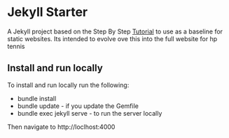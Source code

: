 # Jekyll Starter

A Jekyll project based on the Step By Step [Tutorial] to use as a baseline for static websites. Its intended to evolve ove this into the full website for hp tennis

## Install and run locally

To install and run locally run the following:

* bundle install
* bundle update - if you update the Gemfile
* bundle exec jekyll serve - to run the server locally


Then navigate to http://loclhost:4000


[Tutorial]:[https://jekyllrb.com/docs/step-by-step/01-setup/]